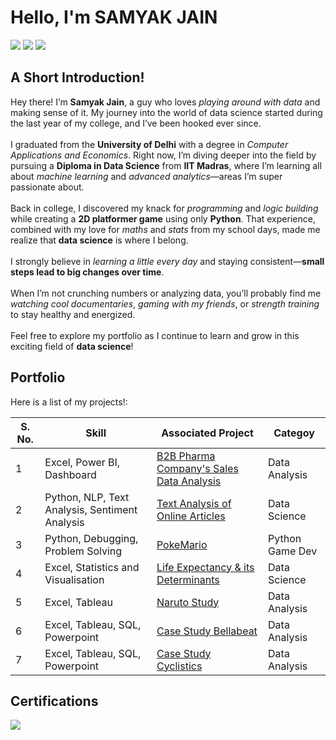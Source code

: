 # Hello, I'm SAMYAK JAIN
<a href="https://www.linkedin.com/in/samyakjain-ds"><img src="https://img.shields.io/badge/-LinkedIn-0072b1?&style=for-the-badge&logo=linkedin&logoColor=white" /></a>
<a href="https://drive.google.com/file/d/1-jraQZzE0OVAJJyO6AEfAbSpKKbFkPFa/view?usp=sharing"><img src="https://img.shields.io/badge/-Resume-4285F4?style=for-the-badge&logo=resume&logoColor=white" /></a>
<a href="https://public.tableau.com/app/profile/samyak.jain8329/vizzes"><img src="https://img.shields.io/badge/-Tableau-E97627?style=for-the-badge&logo=tableau&logoColor=white" /></a>


## <b>A Short Introduction!</b>
Hey there! I’m <b>Samyak Jain</b>, a guy who loves <i>playing around with data</i> and making sense of it. My journey into the world of data science started during the last year of my college, and I’ve been hooked ever since.
</br></br>
I graduated from the <b>University of Delhi</b> with a degree in <i>Computer Applications and Economics</i>. Right now, I’m diving deeper into the field by pursuing a <b>Diploma in Data Science</b> from <b>IIT Madras</b>, where I’m learning all about <i>machine learning</i> and <i>advanced analytics</i>—areas I’m super passionate about.
</br></br>
Back in college, I discovered my knack for <i>programming</i> and <i>logic building</i> while creating a <b>2D platformer game</b> using only <b>Python</b>. That experience, combined with my love for <i>maths</i> and <i>stats</i> from my school days, made me realize that <b>data science</b> is where I belong.
</br></br>
I strongly believe in <i>learning a little every day</i> and staying consistent—<b>small steps lead to big changes over time</b>.
</br></br>
When I’m not crunching numbers or analyzing data, you’ll probably find me <i>watching cool documentaries</i>, <i>gaming with my friends</i>, or <i>strength training</i> to stay healthy and energized.
</br></br>
Feel free to explore my portfolio as I continue to learn and grow in this exciting field of <b>data science</b>!

## Portfolio

Here is a list of my projects!:


|S. No. | Skill                                          | Associated Project                                                                                         |Categoy|
|-------|------------------------------------------------|------------------------------------------------------------------------------------------------------------|-------|
|1      | Excel, Power BI, Dashboard | <a href="https://github.com/SamyakJain-DS/B2B_Pharma_Sales_Analysis">B2B Pharma Company's Sales Data Analysis</a> |Data Analysis|
|2      | Python, NLP, Text Analysis, Sentiment Analysis | <a href="https://github.com/SamyakJain-DS/Text_Analysis_Using_Python">Text Analysis of Online Articles</a> |Data Science|
|3      | Python, Debugging, Problem Solving             | <a href="https://github.com/SamyakJain-DS/PokeMario">PokeMario </a>                                        |Python Game Dev|
|4      | Excel, Statistics and Visualisation            | <a href="https://github.com/SamyakJain-DS/Life-Expectancy">Life Expectancy & its Determinants </a>         |Data Science|
|5      | Excel, Tableau                | <a href="https://github.com/SamyakJain-DS/naruto-directors-analysis">Naruto Study                          |Data Analysis|
|6      | Excel, Tableau, SQL, Powerpoint                | <a href="https://github.com/SamyakJain-DS/bellabeat">Case Study Bellabeat                                  |Data Analysis|
|7      | Excel, Tableau, SQL, Powerpoint                | <a href="https://github.com/SamyakJain-DS/cyclistics">Case Study Cyclistics                                |Data Analysis|

## Certifications
<div>
<a href="https://coursera.org/share/08771d9d6845ed219bd47182c2c4694f"><img src="https://img.shields.io/badge/-Google%20Professional%20Data%20Analyst-4285F4?&style=for-the-badge&logo=google&logoColor=white" /></a>
</div>
